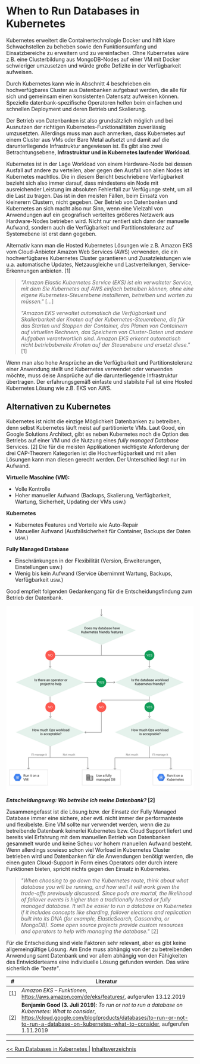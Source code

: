 # When to Run Databases in Kubernetes

Kubernetes erweitert die Containertechnologie Docker und hilft klare Schwachstellen zu beheben sowie den Funktionsumfang und Einsatzbereiche zu erweitern und zu vereinfachen. Ohne Kubernetes wäre z.B. eine Clusterbildung aus MongoDB-Nodes auf einer VM mit Docker schwieriger umzusetzen und würde große Defizite in der Verfügbarkeit aufweisen.

Durch Kubernetes kann wie in Abschnitt 4 beschrieben ein hochverfügbares Cluster aus Datenbanken aufgebaut werden, die alle für sich und gemeinsam einen konsistenten Datensatz aufweisen können. Spezielle datenbank-spezifische Operatoren helfen beim einfachen und schnellen Deployment und deren Betrieb und Skalierung.

Der Betrieb von Datenbanken ist also grundsätzlich möglich und bei Ausnutzen der richtigen Kubernetes-Funktionalitäten zuverlässig umzusetzten. Allerdings muss man auch anmerken, dass Kubernetes auf einem Cluster aus VMs oder Bare Metal aufsetzt und damit auf die darunterliegende Infrastruktur angewiesen ist. Es gibt also zwei Betrachtungsebene, **Infrastruktur und in Kubernetes laufender Workload**.

Kubernetes ist in der Lage Workload von einem Hardware-Node bei dessen Ausfall auf andere zu verteilen, aber gegen den Ausfall von allen Nodes ist Kubernetes machtlos. Die in diesem Bericht beschriebene Verfügbarkeit bezieht sich also immer darauf, dass mindestens ein Node mit ausreichender Leistung im absoluten Fehlerfall zur Verfügunge steht, um all die Last zu tragen. Das ist in den meisten Fällen, beim Einsatz von kleinerern Clustern, nicht gegeben. Der Betrieb von Datenbanken und Kubernetes an sich macht also nur Sinn, wenn eine Vielzahl von Anwendungen auf ein geografisch verteiltes größeres Netzwerk aus Hardware-Nodes betrieben wird. Nicht nur rentiert sich dann der manuelle Aufwand, sondern auch die Verfügbarkeit und Partitionstoleranz auf Systemebene ist erst dann gegeben.

Alternativ kann man die Hosted Kubernetes Lösungen wie z.B. Amazon EKS vom Cloud-Anbieter Amazon Web Services (AWS) verwenden, die ein hochverfügbares Kubernetes Cluster garantieren und Zusatzleistungen wie u.a. automatische Updates, Netzausgleiche und Lastverteilungen, Service-Erkennungen anbieten. [1]

> _"Amazon Elastic Kubernetes Service (EKS) ist ein verwalteter Service, mit dem Sie Kubernetes auf AWS einfach betreiben können, ohne eine eigene Kubernetes-Steuerebene installieren, betreiben und warten zu müssen."_ [...]
>
> _"Amazon EKS verwaltet automatisch die Verfügbarkeit und Skalierbarkeit der Knoten auf der Kubernetes-Steuerebene, die für das Starten und Stoppen der Container, das Planen von Containern auf virtuellen Rechnern, das Speichern von Cluster-Daten und andere Aufgaben verantwortlich sind. Amazon EKS erkennt automatisch nicht betriebsbereite Knoten auf der Steuerebene und ersetzt diese."_ [1]

Wenn man also hohe Ansprüche an die Verfügbarkeit und Partitionstoleranz einer Anwendung stellt und Kubernetes verwendet oder verwenden möchte, muss deise Ansprüche auf die darunterliegende Infrastruktur übertragen. Der erfahrungsgemäß einfaste und stabilste Fall ist eine Hosted Kubernetes Lösung wie z.B. EKS von AWS.

## Alternativen zu Kubernetes

Kubernetes ist nicht die einzige Möglichkeit Datenbanken zu betreiben, denn selbst Kubernetes läuft meist auf partitionierte VMs. Laut Good, ein Google Solutions Architect, gibt es neben Kubernetes noch die Option des Betriebs auf einer VM und die Nutzung eines _fully managed Database_ Services. [2] Die für die meisten Applikationen wichtigste Anforderung der drei CAP-Theorem Kategorien ist die Hochverfügbarkeit und mit allen Lösungen kann man diesen gerecht werden. Der Unterschied liegt nur im Aufwand.

**Virtuelle Maschine (VM):**

- Volle Kontrolle
- Hoher manueller Aufwand (Backups, Skalierung, Verfügbarkeit, Wartung, Sicherheit, Updating der VMs usw.)

**Kubernetes**

- Kubernetes Features und Vorteile wie Auto-Repair
- Manueller Aufwand (Ausfallsicherheit für Container, Backups der Daten usw.)

**Fully Managed Database**

- Einschränkungen in der Flexibilität (Version, Erweiterungen, Einstellungen usw.)
- Wenig bis kein Aufwand (Service übernimmt Wartung, Backups, Verfügbarkeit usw.)

Good empfielt folgenden Gedankengang für die Entscheidungsfindung zum Betrieb der Datenbank.

![When to Run a Database in Kubernetes](./images/decision.png)

**_Entscheidungsweg: Wo betreibe ich meine Datenbank?_ [2]**

Zusammengefasst ist die Lösung bzw. der Einsatz der Fully Managed Database immer eine sichere, aber evtl. nicht immer der performanteste und flexibelste. Eine VM sollte nur verwendet werden, wenn die zu betreibende Datenbank keinerlei Kubernetes bzw. Cloud Support liefert und bereits viel Erfahrung mit dem manuellen Betrieb von Datenbanken gesammelt wurde und keine Scheu vor hohem manuellen Aufwand besteht. Wenn allerdings sowieso schon viel Worload in Kubernetes Cluster betrieben wird und Datenbanken für die Anwendungen benötigt werden, die einen guten Cloud-Support in Form eines Operators oder durch intere Funktionen bieten, spricht nichts gegen den Einsatz in Kubernetes.

> _"When choosing to go down the Kubernetes route, think about what database you will be running, and how well it will work given the trade-offs previously discussed. Since pods are mortal, the likelihood of failover events is higher than a traditionally hosted or fully managed database. It will be easier to run a database on Kubernetes if it includes concepts like sharding, failover elections and replication built into its DNA (for example, ElasticSearch, Cassandra, or MongoDB). Some open source projects provide custom resources and operators to help with managing the database."_ [2]

Für die Entscheidung sind viele Faktoren sehr relevant, aber es gibt keine allgemeingültige Lösung. Am Ende muss abhängig von der zu betreibenden Anwendung samt Datenbank und vor allem abhängig von den Fähigkeiten des Entwicklerteams eine individuelle Lösung gefunden werden. Das wäre sicherlich die _"beste"_.

| #   | Literatur                                                                                                                                                                                                                                  |
| --- | ------------------------------------------------------------------------------------------------------------------------------------------------------------------------------------------------------------------------------------------ |
| [1] | _Amazon EKS – Funktionen_, https://aws.amazon.com/de/eks/features/, aufgerufen 13.12.2019                                                                                                                                                  |
| [2] | **Benjamin Good (3. Juli 2019)**: _To run or not to run a database on Kubernetes: What to consider_, https://cloud.google.com/blog/products/databases/to-run-or-not-to-run-a-database-on-kubernetes-what-to-consider, aufgerufen 1.11.2019 |

---

[<< Run Databases in Kubernetes ](4_dbInK8s.md) | [Inhaltsverzeichnis](0_inhalt.md)

---
